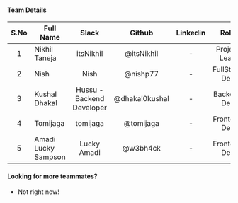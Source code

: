 #### Team Details
| S.No | Full Name           | Slack                     |   Github       | Linkedin |            Role            | Team Lead |
|:----:|---------------------|:-------------------------:|:--------------:|:--------:|:--------------------------:|-----------|
|   1  | Nikhil Taneja       | itsNikhil                 | @itsNikhil     |     -    |        Project Lead        |   Yes     |
|   2  | Nish                | Nish                      | @nishp77       |     -    |        FullStack Dev       |   No      |
|   3  | Kushal Dhakal       | Hussu - Backend Developer | @dhakal0kushal |     -    |        Backend Dev         |   Yes     |
|   4  | Tomijaga            | tomijaga                  | @tomijaga      |     -    |        Frontend Dev        |   Yes     |
|   5  | Amadi Lucky Sampson | Lucky Amadi               | @w3bh4ck       |     -    |        Frontend Dev        |   Yes     |


#### Looking for more teammates?
- Not right now!
